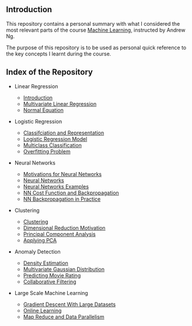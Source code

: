 ## Introduction

This repository contains a personal summary with what I considered the most relevant parts of the course [Machine Learning](https://www.coursera.org/learn/machine-learning), instructed by Andrew Ng.

The purpose of this repository is to be used as personal quick reference to the key concepts I learnt during the course.

## Index of the Repository

* Linear Regression
    * [Introduction](https://github.com/ignacio-alorre/Machine-Learning/wiki/Linear-Regression-Introduction)
    * [Multivariate Linear Regression](https://github.com/ignacio-alorre/Machine-Learning/wiki/Multivariate-Linear-Regression)
    * [Normal Equation](https://github.com/ignacio-alorre/Machine-Learning/wiki/Normal-Equation)

* Logistic Regression
    * [Classifciation and Representation](https://github.com/ignacio-alorre/Machine-Learning/wiki/Classifciation-and-Representation)
    * [Logistic Regression Model](https://github.com/ignacio-alorre/Machine-Learning/wiki/Logistic-Regression-Model)
    * [Multiclass Classification](https://github.com/ignacio-alorre/Machine-Learning/wiki/Multiclass-Classification)
    * [Overfitting Problem](https://github.com/ignacio-alorre/Machine-Learning/wiki/The-problem-of-the-Overfitting)

* Neural Networks
    * [Motivations for Neural Networks](https://github.com/ignacio-alorre/Machine-Learning/wiki/Motivations-for-Neural-Networks)
    * [Neural Networks](https://github.com/ignacio-alorre/Machine-Learning/wiki/Neural-Networks)
    * [Neural Networks Examples](https://github.com/ignacio-alorre/Machine-Learning/wiki/Neural-Networks-Examples)
    * [NN Cost Function and Backpropagation](https://github.com/ignacio-alorre/Machine-Learning/wiki/NN-Cost-Function-and-Backpropagation)
    * [NN Backpropagation in Practice](https://github.com/ignacio-alorre/Machine-Learning/wiki/NN-Backpropagation-in-Practice)

* Clustering
    * [Clustering](https://github.com/ignacio-alorre/Machine-Learning-Octave/wiki/Clustering)
    * [Dimensional Reduction Motivation](https://github.com/ignacio-alorre/Machine-Learning-Octave/wiki/Dimensional-Reduction-Motivation)
    * [Principal Component Analysis](https://github.com/ignacio-alorre/Machine-Learning-Octave/wiki/Principal-Component-Analysis)
    * [Applying PCA](https://github.com/ignacio-alorre/Machine-Learning-Octave/wiki/Applying-PCA)

* Anomaly Detection
    * [Density Estimation](https://github.com/ignacio-alorre/Machine-Learning-Octave/wiki/Density-Estimation)
    * [Multivariate Gaussian Distribution](https://github.com/ignacio-alorre/Machine-Learning-Octave/wiki/Multivariate-Gaussian-Distribution)
    * [Predicting Movie Rating](https://github.com/ignacio-alorre/Machine-Learning-Octave/wiki/Predicting-Movie-Rating)
    * [Collaborative Filtering](https://github.com/ignacio-alorre/Machine-Learning-Octave/wiki/Collaborative-Filtering)

* Large Scale Machine Learning
    * [Gradient Descent With Large Datasets](https://github.com/ignacio-alorre/Machine-Learning-Octave/wiki/Gradient-Descent-with-Large-Datasets)
    * [Online Learning](https://github.com/ignacio-alorre/Machine-Learning-Octave/wiki/Online-Learning)
    * [Map Reduce and Data Parallelism](https://github.com/ignacio-alorre/Machine-Learning-Octave/wiki/Map-Reduce-and-Data-Parallelism)

